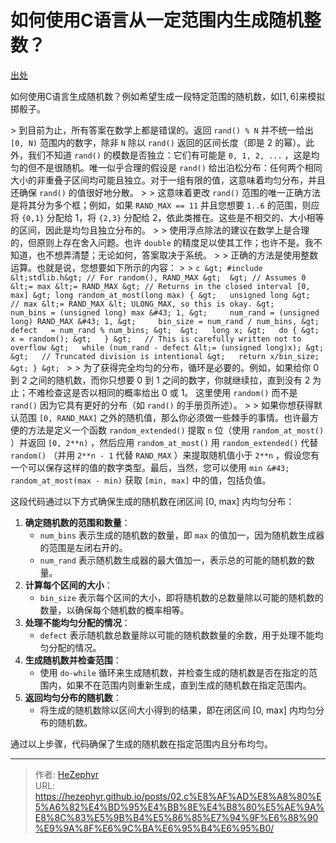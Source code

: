 # 如何使用C语言从一定范围内生成随机整数？

[出处](https://stackoverflow.com/questions/2509679/how-to-generate-a-random-integer-number-from-within-a-range)

如何使用C语言生成随机数？例如希望生成一段特定范围的随机数，如$[1,6]$来模拟掷骰子。

&gt; 到目前为止，所有答案在数学上都是错误的。返回 `rand() % N` 并不统一给出 `[0, N)` 范围内的数字，除非 `N` 除以 `rand()` 返回的区间长度（即是 2 的幂）。此外，我们不知道 `rand()` 的模数是否独立：它们有可能是 `0, 1, 2, ...` ，这是均匀的但不是很随机。唯一似乎合理的假设是 `rand()` 给出泊松分布：任何两个相同大小的非重叠子区间均可能且独立。对于一组有限的值，这意味着均匀分布，并且还确保 `rand()` 的值很好地分散。
&gt;
&gt; 这意味着更改 `rand()` 范围的唯一正确方法是将其分为多个框；例如，如果 `RAND_MAX == 11` 并且您想要 `1..6` 的范围，则应将 `{0,1}` 分配给 1，将 `{2,3}` 分配给 2，依此类推在。这些是不相交的、大小相等的区间，因此是均匀且独立分布的。
&gt;
&gt; 使用浮点除法的建议在数学上是合理的，但原则上存在舍入问题。也许 `double` 的精度足以使其工作；也许不是。我不知道，也不想弄清楚；无论如何，答案取决于系统。
&gt;
&gt; 正确的方法是使用整数运算。也就是说，您想要如下所示的内容：
&gt;
&gt; ```c
&gt; #include &lt;stdlib.h&gt; // For random(), RAND_MAX
&gt; 
&gt; // Assumes 0 &lt;= max &lt;= RAND_MAX
&gt; // Returns in the closed interval [0, max]
&gt; long random_at_most(long max) {
&gt;   unsigned long
&gt;     // max &lt;= RAND_MAX &lt; ULONG_MAX, so this is okay.
&gt;     num_bins = (unsigned long) max &#43; 1,
&gt;     num_rand = (unsigned long) RAND_MAX &#43; 1,
&gt;     bin_size = num_rand / num_bins,
&gt;     defect   = num_rand % num_bins;
&gt; 
&gt;   long x;
&gt;   do {
&gt;    x = random();
&gt;   }
&gt;   // This is carefully written not to overflow
&gt;   while (num_rand - defect &lt;= (unsigned long)x);
&gt; 
&gt;   // Truncated division is intentional
&gt;   return x/bin_size;
&gt; }
&gt; ```
&gt;
&gt; 为了获得完全均匀的分布，循环是必要的。例如，如果给你 0 到 2 之间的随机数，而你只想要 0 到 1 之间的数字，你就继续拉，直到没有 2 为止；不难检查这是否以相同的概率给出 0 或 1。 这里使用 `random()` 而不是 `rand()` 因为它具有更好的分布（如 `rand()` 的手册页所述）。
&gt;
&gt; 如果你想获得默认范围 `[0, RAND_MAX]` 之外的随机值，那么你必须做一些棘手的事情。也许最方便的方法是定义一个函数 `random_extended()` 提取 `n` 位（使用 `random_at_most()` ）并返回 `[0, 2**n)` ，然后应用 `random_at_most()` 用 `random_extended()` 代替 `random()` （并用 `2**n - 1` 代替 `RAND_MAX` ）来提取随机值小于 `2**n` ，假设您有一个可以保存这样的值的数字类型。最后，当然，您可以使用 `min &#43; random_at_most(max - min)` 获取 `[min, max]` 中的值，包括负值。


这段代码通过以下方式确保生成的随机数在闭区间 [0, max] 内均匀分布：

1. **确定随机数的范围和数量**：
	- `num_bins` 表示生成的随机数的数量，即 `max` 的值加一，因为随机数生成器的范围是左闭右开的。
	- `num_rand` 表示随机数生成器的最大值加一，表示总的可能的随机数的数量。
2. **计算每个区间的大小**：
	- `bin_size` 表示每个区间的大小，即将随机数的总数量除以可能的随机数的数量，以确保每个随机数的概率相等。
3. **处理不能均匀分配的情况**：
	- `defect` 表示随机数总数量除以可能的随机数数量的余数，用于处理不能均匀分配的情况。
4. **生成随机数并检查范围**：
	- 使用 `do-while` 循环来生成随机数，并检查生成的随机数是否在指定的范围内，如果不在范围内则重新生成，直到生成的随机数在指定范围内。
5. **返回均匀分布的随机数**：
	- 将生成的随机数除以区间大小得到的结果，即在闭区间 [0, max] 内均匀分布的随机数。

通过以上步骤，代码确保了生成的随机数在指定范围内且分布均匀。

---

> 作者: [HeZephyr](https://github.com/HeZephyr)  
> URL: https://hezephyr.github.io/posts/02.c%E8%AF%AD%E8%A8%80%E5%A6%82%E4%BD%95%E4%BB%8E%E4%B8%80%E5%AE%9A%E8%8C%83%E5%9B%B4%E5%86%85%E7%94%9F%E6%88%90%E9%9A%8F%E6%9C%BA%E6%95%B4%E6%95%B0/  

